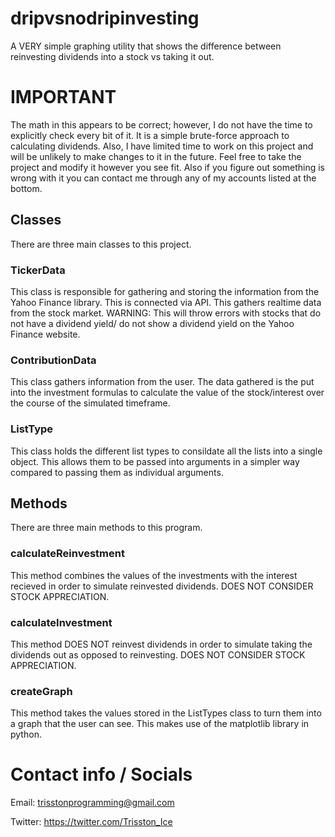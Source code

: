 # dripvsnodripinvesting
A VERY simple graphing utility that shows the difference between reinvesting dividends into a stock vs taking it out. 


<h1>
IMPORTANT
  
</h1>

The math in this appears to be correct; however, I do not have the time to explicitly check every bit of it. It is a simple brute-force approach to calculating dividends. Also, I have limited time to work on this project and will be unlikely to make changes to it in the future. Feel free to take the project and modify it however you see fit. Also if you figure out something is wrong with it you can contact me through any of my accounts listed at the bottom. 

<h2>
Classes
</h2>

There are three main classes to this project.

<h3>
TickerData
</h3>
This class is responsible for gathering and storing the information from the Yahoo Finance library. This is connected via API. This gathers realtime data from the stock market. WARNING: This will throw errors with stocks that do not have a dividend yield/ do not show a dividend yield on the Yahoo Finance website. 

<h3>
ContributionData
</h3>
This class gathers information from the user. The data gathered is the put into the investment formulas to calculate the value of the stock/interest over the course of the simulated timeframe.

<h3>
ListType
</h3>
This class holds the different list types to consildate all the lists into a single object. This allows them to be passed into arguments in a simpler way compared to passing them as individual arguments. 

<h2>
Methods
</h2>

There are three main methods to this program.

<h3>
calculateReinvestment
</h3>
This method combines the values of the investments with the interest recieved in order to simulate reinvested dividends. DOES NOT CONSIDER STOCK APPRECIATION. 

<h3>
calculateInvestment
</h3>
This method DOES NOT reinvest dividends in order to simulate taking the dividends out as opposed to reinvesting. DOES NOT CONSIDER STOCK APPRECIATION. 

<h3>
createGraph
</h3>
This method takes the values stored in the ListTypes class to turn them into a graph that the user can see. This makes use of the matplotlib library in python. 

<h1>
Contact info / Socials
</h1>

Email: trisstonprogramming@gmail.com

Twitter: https://twitter.com/Trisston_Ice

